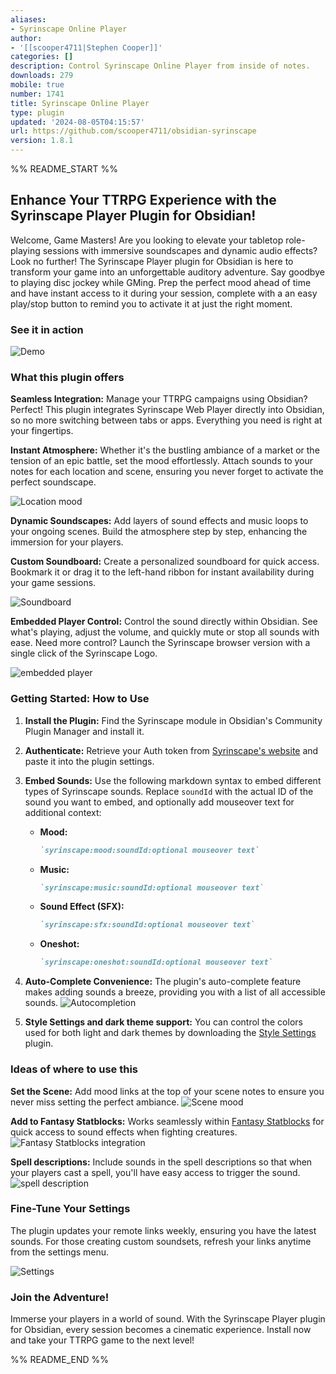 ```yaml
---
aliases:
- Syrinscape Online Player
author:
- '[[scooper4711|Stephen Cooper]]'
categories: []
description: Control Syrinscape Online Player from inside of notes.
downloads: 279
mobile: true
number: 1741
title: Syrinscape Online Player
type: plugin
updated: '2024-08-05T04:15:57'
url: https://github.com/scooper4711/obsidian-syrinscape
version: 1.8.1
---
```


%% README_START %%

## **Enhance Your TTRPG Experience with the Syrinscape Player Plugin for Obsidian!**

Welcome, Game Masters! Are you looking to elevate your tabletop role-playing sessions with immersive soundscapes and dynamic audio effects? Look no further! The Syrinscape Player plugin for Obsidian is here to transform your game into an unforgettable auditory adventure. Say goodbye to playing disc jockey while GMing. Prep the perfect mood ahead of time and have instant access to it during your session, complete with a an easy play/stop button to remind you to activate it at just the right moment.

### See it in action

![Demo](https://raw.githubusercontent.com/scooper4711/obsidian-syrinscape/HEAD/doc/demo.gif)

### **What this plugin offers**

**Seamless Integration:** Manage your TTRPG campaigns using Obsidian? Perfect! This plugin integrates Syrinscape Web Player directly into Obsidian, so no more switching between tabs or apps. Everything you need is right at your fingertips.

**Instant Atmosphere:** Whether it's the bustling ambiance of a market or the tension of an epic battle, set the mood effortlessly. Attach sounds to your notes for each location and scene, ensuring you never forget to activate the perfect soundscape.

![Location mood](https://raw.githubusercontent.com/scooper4711/obsidian-syrinscape/HEAD/doc/mood.png)

**Dynamic Soundscapes:** Add layers of sound effects and music loops to your ongoing scenes. Build the atmosphere step by step, enhancing the immersion for your players.

**Custom Soundboard:** Create a personalized soundboard for quick access. Bookmark it or drag it to the left-hand ribbon for instant availability during your game sessions.

![Soundboard](https://raw.githubusercontent.com/scooper4711/obsidian-syrinscape/HEAD/doc/soundboard.png)

**Embedded Player Control:** Control the sound directly within Obsidian. See what's playing, adjust the volume, and quickly mute or stop all sounds with ease. Need more control? Launch the Syrinscape browser version with a single click of the Syrinscape Logo.

![embedded player](https://raw.githubusercontent.com/scooper4711/obsidian-syrinscape/HEAD/doc/embedded-player.png)

### Getting Started: How to Use

1. **Install the Plugin:** Find the Syrinscape module in Obsidian's Community Plugin Manager and install it.
2. **Authenticate:** Retrieve your Auth token from [Syrinscape's website](https://syrinscape.com/online/cp/) and paste it into the plugin settings.
3. **Embed Sounds:** Use the following markdown syntax to embed different types of Syrinscape sounds. Replace `soundId` with the actual ID of the sound you want to embed, and optionally add mouseover text for additional context:
    - **Mood:** 
      ```markdown
      `syrinscape:mood:soundId:optional mouseover text`
      ```
    - **Music:** 
      ```markdown
      `syrinscape:music:soundId:optional mouseover text`
      ```
    - **Sound Effect (SFX):** 
      ```markdown
      `syrinscape:sfx:soundId:optional mouseover text`
      ```
    - **Oneshot:** 
      ```markdown
      `syrinscape:oneshot:soundId:optional mouseover text`
      ```
4. **Auto-Complete Convenience:** The plugin's auto-complete feature makes adding sounds a breeze, providing you with a list of all accessible sounds.
    ![Autocompletion](https://raw.githubusercontent.com/scooper4711/obsidian-syrinscape/HEAD/doc/autocomplete.png)

5. **Style Settings and dark theme support:** You can control the colors used for both light and dark themes by downloading the [Style Settings](obsidian://show-plugin?id=obsidian-style-settings) plugin.

### **Ideas of where to use this**

**Set the Scene:** Add mood links at the top of your scene notes to ensure you never miss setting the perfect ambiance.
![Scene mood](https://raw.githubusercontent.com/scooper4711/obsidian-syrinscape/HEAD/doc/location_mood.png)

**Add to Fantasy Statblocks:** Works seamlessly within [Fantasy Statblocks](obsidian://show-plugin?id=obsidian-5e-statblocks) for quick access to sound effects when fighting creatures.
![Fantasy Statblocks integration](https://raw.githubusercontent.com/scooper4711/obsidian-syrinscape/HEAD/doc/fantasy_statblock.png)

**Spell descriptions:** Include sounds in the spell descriptions so that when your players cast a spell, you'll have easy access to trigger the sound.
![spell description](https://raw.githubusercontent.com/scooper4711/obsidian-syrinscape/HEAD/doc/spell.png)

### **Fine-Tune Your Settings**

The plugin updates your remote links weekly, ensuring you have the latest sounds. For those creating custom soundsets, refresh your links anytime from the settings menu.

![Settings](https://raw.githubusercontent.com/scooper4711/obsidian-syrinscape/HEAD/doc/Settings.png)

### **Join the Adventure!**

Immerse your players in a world of sound. With the Syrinscape Player plugin for Obsidian, every session becomes a cinematic experience. Install now and take your TTRPG game to the next level!


%% README_END %%